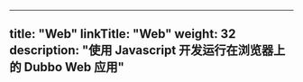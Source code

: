 
---
title: "Web"
linkTitle: "Web"
weight: 32
description: "使用 Javascript 开发运行在浏览器上的 Dubbo Web 应用"
---


